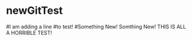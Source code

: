 # newGitTest
#I am adding a line
#to test!
#Something New! Somthing New!
THIS IS ALL A HORRIBLE TEST!